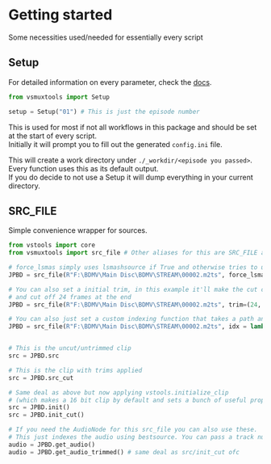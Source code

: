 # Getting started
Some necessities used/needed for essentially every script<br>

## Setup

For detailed information on every parameter, check the [docs](/muxtools/main/#muxtools.main.Setup).

```py
from vsmuxtools import Setup

setup = Setup("01") # This is just the episode number
```

This is used for most if not all workflows in this package and should be set at the start of every script.<br>
Initially it will prompt you to fill out the generated `config.ini` file.<br>

This will create a work directory under `./_workdir/<episode you passed>`. Every function uses this as its default output.<br>
If you do decide to not use a Setup it will dump everything in your current directory.

## SRC_FILE

Simple convenience wrapper for sources.

```py
from vstools import core
from vsmuxtools import src_file # Other aliases for this are SRC_FILE and FileInfo

# force_lsmas simply uses lsmashsource if True and otherwise tries to use DGIndexNV
JPBD = src_file(R"F:\BDMV\Main Disc\BDMV\STREAM\00002.m2ts", force_lsmas=True)

# You can also set a initial trim, in this example it'll make the cut clip start at the 24th frame 
# and cut off 24 frames at the end
JPBD = src_file(R"F:\BDMV\Main Disc\BDMV\STREAM\00002.m2ts", trim=(24, -24))

# You can also just set a custom indexing function that takes a path and returns a videonode
JPBD = src_file(R"F:\BDMV\Main Disc\BDMV\STREAM\00002.m2ts", idx = lambda file: core.lsmas.LWLibavSource(file))


# This is the uncut/untrimmed clip
src = JPBD.src

# This is the clip with trims applied
src = JPBD.src_cut

# Same deal as above but now applying vstools.initialize_clip
# (which makes a 16 bit clip by default and sets a bunch of useful props)
src = JPBD.init()
src = JPBD.init_cut()

# If you need the AudioNode for this src_file you can also use these.
# This just indexes the audio using bestsource. You can pass a track num and any other args as you wish.
audio = JPBD.get_audio()
audio = JPBD.get_audio_trimmed() # same deal as src/init_cut ofc
```